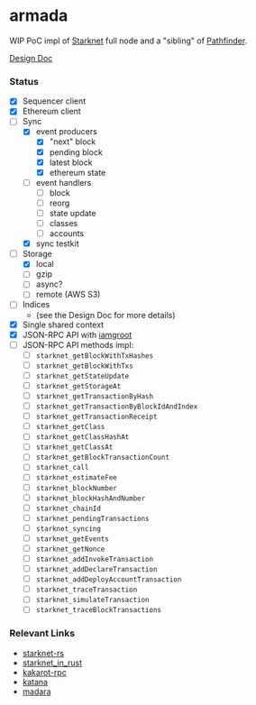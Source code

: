 # armada

WIP PoC impl of [Starknet](https://www.starknet.io/en) full node and a "sibling" of [Pathfinder](https://github.com/eqlabs/pathfinder).

[Design Doc](/doc/design-doc.md)

### Status

- [x] Sequencer client
- [x] Ethereum client
- [ ] Sync
  - [x] event producers
    - [x] "next" block
    - [x] pending block
    - [x] latest block
    - [x] ethereum state
  - [ ] event handlers
    - [ ] block
    - [ ] reorg
    - [ ] state update
    - [ ] classes
    - [ ] accounts
  - [x] sync testkit
- [ ] Storage
  - [x] local
  - [ ] gzip
  - [ ] async?
  - [ ] remote (AWS S3)
- [ ] Indices
  - (see the Design Doc for more details)
- [x] Single shared context
- [x] JSON-RPC API with [iamgroot](https://github.com/sergey-melnychuk/iamgroot)
- [ ] JSON-RPC API methods impl:
  - [ ] `starknet_getBlockWithTxHashes`
  - [ ] `starknet_getBlockWithTxs`
  - [ ] `starknet_getStateUpdate`
  - [ ] `starknet_getStorageAt`
  - [ ] `starknet_getTransactionByHash`
  - [ ] `starknet_getTransactionByBlockIdAndIndex`
  - [ ] `starknet_getTransactionReceipt`
  - [ ] `starknet_getClass`
  - [ ] `starknet_getClassHashAt`
  - [ ] `starknet_getClassAt`
  - [ ] `starknet_getBlockTransactionCount`
  - [ ] `starknet_call`
  - [ ] `starknet_estimateFee`
  - [ ] `starknet_blockNumber`
  - [ ] `starknet_blockHashAndNumber`
  - [ ] `starknet_chainId`
  - [ ] `starknet_pendingTransactions`
  - [ ] `starknet_syncing`
  - [ ] `starknet_getEvents`
  - [ ] `starknet_getNonce`
  - [ ] `starknet_addInvokeTransaction`
  - [ ] `starknet_addDeclareTransaction`
  - [ ] `starknet_addDeployAccountTransaction`
  - [ ] `starknet_traceTransaction`
  - [ ] `starknet_simulateTransaction`
  - [ ] `starknet_traceBlockTransactions`

### Relevant Links

- [starknet-rs](https://github.com/xJonathanLEI/starknet-rs)
- [starknet_in_rust](https://github.com/lambdaclass/starknet_in_rust)
- [kakarot-rpc](https://github.com/kkrt-labs/kakarot-rpc)
- [katana](https://github.com/dojoengine/katana)
- [madara](https://github.com/keep-starknet-strange/madara)
